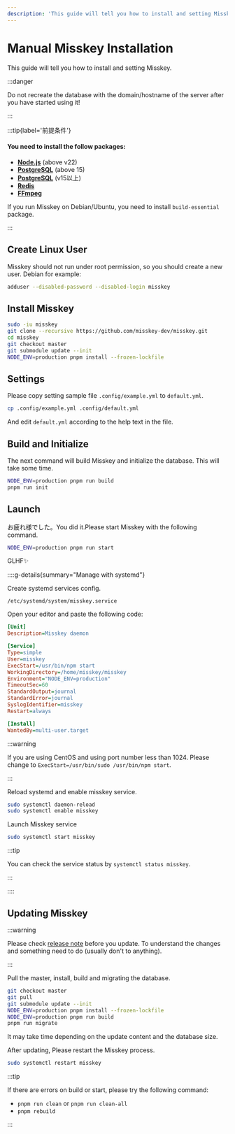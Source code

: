 ```yaml
---
description: 'This guide will tell you how to install and setting Misskey.'
---
```


# Manual Misskey Installation

This guide will tell you how to install and setting Misskey.

:::danger

Do not recreate the database with the domain/hostname of the server after you have started using it!

:::

:::tip{label='前提条件'}

#### You need to install the follow packages:

- **[Node.js](https://nodejs.org/en/)** (above v22)
- **[PostgreSQL](https://www.postgresql.org/)** (above 15)
- **[PostgreSQL](https://www.postgresql.org/)** (v15以上)
- **[Redis](https://redis.io/)**
- **[FFmpeg](https://www.ffmpeg.org/)**

If you run Misskey on Debian/Ubuntu, you need to install `build-essential` package.

:::

## Create Linux User

Misskey should not run under root permission, so you should create a new user.
Debian for example:

```sh
adduser --disabled-password --disabled-login misskey
```

## Install Misskey

```sh
sudo -iu misskey
git clone --recursive https://github.com/misskey-dev/misskey.git
cd misskey
git checkout master
git submodule update --init
NODE_ENV=production pnpm install --frozen-lockfile
```

## Settings

Please copy setting sample file `.config/example.yml` to `default.yml`.

```sh
cp .config/example.yml .config/default.yml
```

And edit `default.yml` according to the help text in the file.

## Build and Initialize

The next command will build Misskey and initialize the database.
This will take some time.

```sh
NODE_ENV=production pnpm run build
pnpm run init
```

## Launch

お疲れ様でした。You did it.Please start Misskey with the following command.

```sh
NODE_ENV=production pnpm run start
```

GLHF✨

::::g-details{summary="Manage with systemd"}

Create systemd services config.

`/etc/systemd/system/misskey.service`

Open your editor and paste the following code:

```ini
[Unit]
Description=Misskey daemon

[Service]
Type=simple
User=misskey
ExecStart=/usr/bin/npm start
WorkingDirectory=/home/misskey/misskey
Environment="NODE_ENV=production"
TimeoutSec=60
StandardOutput=journal
StandardError=journal
SyslogIdentifier=misskey
Restart=always

[Install]
WantedBy=multi-user.target
```

:::warning

If you are using CentOS and using port number less than 1024. Please change to `ExecStart=/usr/bin/sudo /usr/bin/npm start`.

:::

Reload systemd and enable misskey service.

```sh
sudo systemctl daemon-reload
sudo systemctl enable misskey
```

Launch Misskey service

```sh
sudo systemctl start misskey
```

:::tip

You can check the service status by `systemctl status misskey`.

:::

::::

## Updating Misskey

:::warning

Please check [release note](https://github.com/misskey-dev/misskey/blob/master/CHANGELOG.md) before you update. To understand the changes and something need to do (usually don't to anything).

:::

Pull the master, install, build and migrating the database.

```sh
git checkout master
git pull
git submodule update --init
NODE_ENV=production pnpm install --frozen-lockfile
NODE_ENV=production pnpm run build
pnpm run migrate
```

It may take time depending on the update content and the database size.

After updating, Please restart the Misskey process.

```sh
sudo systemctl restart misskey
```

:::tip

If there are errors on build or start, please try the following command:

- `pnpm run clean` or `pnpm run clean-all`
- `pnpm rebuild`

:::
